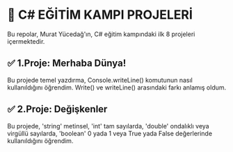 # 🚀 C# EĞİTİM KAMPI PROJELERİ
Bu repolar, Murat Yücedağ'ın, C# eğitim kampındaki ilk 8 projeleri içermektedir.

## ✅ 1.Proje: Merhaba Dünya!
Bu projede temel yazdırma, Console.writeLine() komutunun nasıl kullanıldığını öğrendim. Write() ve writeLine() arasındaki farkı anlamış oldum.

## ✅ 2.Proje: Değişkenler
Bu projede, 'string' metinsel, 'int' tam sayılarda, 'double' ondalıklı veya virgüllü sayılarda, 'boolean' 0 yada 1 veya True yada False değerlerinde kullanıldığını öğrendim.